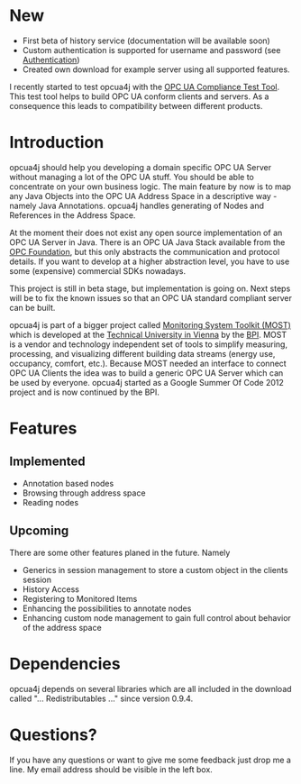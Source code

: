 # New #
  * First beta of history service (documentation will be available soon)
  * Custom authentication is supported for username and password (see [Authentication](Authentication.md))
  * Created own download for example server using all supported features.

I recently started to test opcua4j with the [OPC UA Compliance Test Tool](https://www.opcfoundation.org/Default.aspx/ua/ctt/Default.asp?MID=Compliance). This test tool helps to build OPC UA conform clients and servers. As a consequence this leads to compatibility between different products.

# Introduction #

opcua4j should help you developing a domain specific OPC UA Server without managing a lot of the OPC UA stuff. You should be able to concentrate on your own business logic. The main feature by now is to map any Java Objects into the OPC UA Address Space in a descriptive way - namely Java Annotations. opcua4j handles generating of Nodes and References in the Address Space.

At the moment their does not exist any open source implementation of an OPC UA Server in Java. There is an OPC UA Java Stack available from the [OPC Foundation](https://www.opcfoundation.org/), but this only abstracts the communication and protocol details. If you want to develop at a higher abstraction level, you have to use some (expensive) commercial SDKs nowadays.

This project is still in beta stage, but implementation is going on. Next steps will be to fix the known issues so that an OPC UA standard compliant server can be built.

opcua4j is part of a bigger project called [Monitoring System Toolkit (MOST)](http://most.bpi.tuwien.ac.at) which is developed at the [Technical University in Vienna](http://www.tuwien.ac.at/en/tuwien_home) by the [BPI](http://www.bpi.tuwien.ac.at/). MOST is a vendor and technology independent set of tools to simplify measuring, processing, and visualizing different building data streams (energy use, occupancy, comfort, etc.). Because MOST needed an interface to connect OPC UA Clients the idea was to build a generic OPC UA Server which can be used by everyone. opcua4j started as a Google Summer Of Code 2012 project and is now continued by the BPI.

# Features #
## Implemented ##
  * Annotation based nodes
  * Browsing through address space
  * Reading nodes

## Upcoming ##
There are some other features planed in the future. Namely
  * Generics in session management to store a custom object in the clients session
  * History Access
  * Registering to Monitored Items
  * Enhancing the possibilities to annotate nodes
  * Enhancing custom node management to gain full control about behavior of the address space

# Dependencies #
opcua4j depends on several libraries which are all included in the download called "... Redistributables ..." since version 0.9.4.

# Questions? #
If you have any questions or want to give me some feedback just drop me a line. My email address should be visible in the left box.